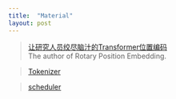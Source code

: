 ```yaml
---
title:  "Material"
layout: post
---
```




>[让研究人员绞尽脑汁的Transformer位置编码](https://kexue.fm/archives/8130)<br/>
>The author of Rotary Position Embedding.


>[Tokenizer](https://blog.floydhub.com/tokenization-nlp/)


>[scheduler](https://towardsdatascience.com/a-visual-guide-to-learning-rate-schedulers-in-pytorch-24bbb262c863)